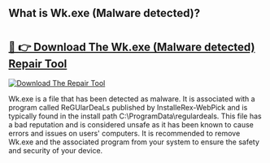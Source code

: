 ## What is Wk.exe (Malware detected)? 

# <h2><a href="https://exedetect.com/download.php?Wk.exe (Malware detected)">🔗 👉 Download The Wk.exe (Malware detected) Repair Tool</a></h2>

[![Download The Repair Tool](https://exedetect.com/download-button.jpg)](https://exedetect.com/download.php?Wk.exe (Malware detected))

Wk.exe is a file that has been detected as malware. It is associated with a program called ReGUlarDeaLs published by InstalleRex-WebPick and is typically found in the install path C:\ProgramData\regulardeals. This file has a bad reputation and is considered unsafe as it has been known to cause errors and issues on users' computers. It is recommended to remove Wk.exe and the associated program from your system to ensure the safety and security of your device.